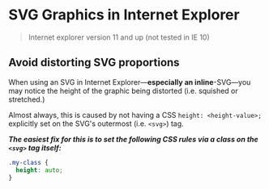 # SVG Graphics in Internet Explorer

> Internet explorer version 11 and up (not tested in IE 10)

## Avoid distorting SVG proportions

When using an SVG in Internet Explorer—**especially an inline**-SVG—you may notice the height of the graphic being distorted (i.e. squished or stretched.)

Almost always, this is caused by not having a CSS `height: <height-value>;` explicitly set on the SVG's outermost (i.e. `<svg>`) tag.

_**The easiest fix for this is to set the following CSS rules via a class on the `<svg>` tag itself:**_

```css
.my-class {
  height: auto;
}
```
